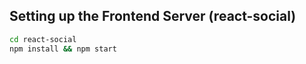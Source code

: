 ## Setting up the Frontend Server (react-social)

```bash
cd react-social
npm install && npm start
```
